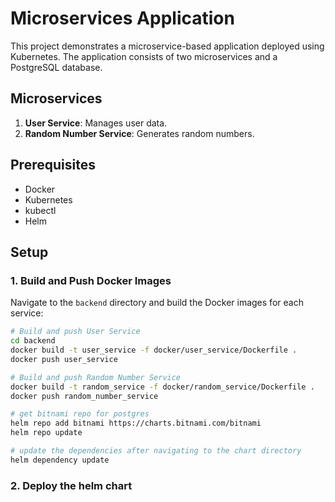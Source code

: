 # Microservices Application

This project demonstrates a microservice-based application deployed using Kubernetes. The application consists of two microservices and a PostgreSQL database.

## Microservices

1. **User Service**: Manages user data.
2. **Random Number Service**: Generates random numbers.

## Prerequisites

- Docker
- Kubernetes
- kubectl
- Helm

## Setup

### 1. Build and Push Docker Images

Navigate to the `backend` directory and build the Docker images for each service:

```sh
# Build and push User Service
cd backend
docker build -t user_service -f docker/user_service/Dockerfile .
docker push user_service

# Build and push Random Number Service
docker build -t random_service -f docker/random_service/Dockerfile .
docker push random_number_service

# get bitnami repo for postgres
helm repo add bitnami https://charts.bitnami.com/bitnami
helm repo update

# update the dependencies after navigating to the chart directory
helm dependency update 

```
### 2. Deploy the helm chart



